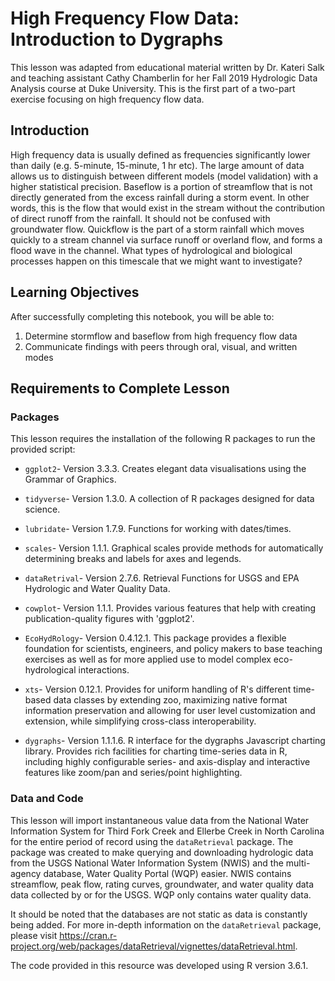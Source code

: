 # High Frequency Flow Data: Introduction to Dygraphs

This lesson was adapted from educational material written by Dr. Kateri Salk and teaching assistant Cathy Chamberlin for her Fall 2019 Hydrologic Data Analysis course at Duke University. This is the first part of a two-part exercise focusing on high frequency flow data. 

## Introduction
High frequency data is usually defined as frequencies significantly lower than daily (e.g. 5-minute, 15-minute, 1 hr etc). The large amount of data allows us to distinguish between different models (model validation) with a higher statistical precision. Baseflow is a portion of streamflow that is not directly generated from the excess rainfall during a storm event. In other words, this is the flow that would exist in the stream without the contribution of direct runoff from the rainfall. It should not be confused with groundwater flow. Quickflow is the part of a storm rainfall which moves quickly to a stream channel via surface runoff or overland flow, and forms a flood wave in the channel.  What types of hydrological and biological processes happen on this timescale that we might want to investigate?

## Learning Objectives

After successfully completing this notebook, you will be able to:
1. Determine stormflow and baseflow from high frequency flow data
2. Communicate findings with peers through oral, visual, and written modes

## Requirements to Complete Lesson 

### Packages
This lesson requires the installation of the following R packages to run the provided script:

- `ggplot2`- Version 3.3.3. Creates elegant data visualisations using the Grammar of Graphics.

- `tidyverse`- Version 1.3.0. A collection of R packages designed for data science.

- `lubridate`- Version 1.7.9. Functions for working with dates/times.

- `scales`- Version 1.1.1. Graphical scales provide methods for automatically determining breaks and labels for axes and legends.

- `dataRetrival`- Version 2.7.6. Retrieval Functions for USGS and EPA Hydrologic and Water Quality Data.

- `cowplot`- Version 1.1.1. Provides various features that help with creating publication-quality figures with 'ggplot2'.

- `EcoHydRology`- Version 0.4.12.1. This package provides a flexible foundation for scientists, engineers, and policy makers to base teaching exercises as well as for more applied use to model complex eco-hydrological interactions.

- `xts`- Version 0.12.1. Provides for uniform handling of R's different time-based data classes by extending zoo, maximizing native format information preservation and allowing for user level customization and extension, while simplifying cross-class interoperability.

- `dygraphs`- Version 1.1.1.6. R interface for the dygraphs Javascript charting library. Provides rich facilities for charting time-series data in R, including highly configurable series- and axis-display and interactive features like zoom/pan and series/point highlighting.

### Data and Code 

This lesson will import instantaneous value data from the National Water Information System for Third Fork Creek and Ellerbe Creek in North Carolina for the entire period of record using the `dataRetrieval` package. The package was created to make querying and downloading hydrologic data from the USGS National Water Information System (NWIS) and the multi-agency database, Water Quality Portal (WQP) easier. NWIS contains streamflow, peak flow, rating curves, groundwater, and water quality data data collected by or for the USGS. WQP only contains water quality data.

It should be noted that the databases are not static as data is constantly being added.  For more in-depth information on the `dataRetrieval` package, please visit https://cran.r-project.org/web/packages/dataRetrieval/vignettes/dataRetrieval.html. 

The code provided in this resource was developed using R version 3.6.1. 
